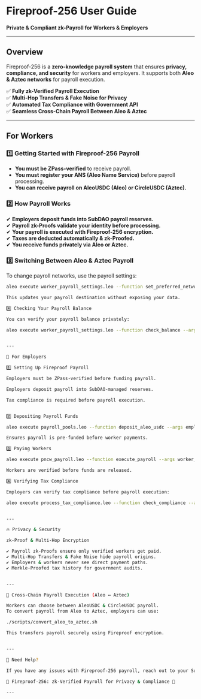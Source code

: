 #  Fireproof-256 User Guide  
**Private & Compliant zk-Payroll for Workers & Employers**  

---  
##  **Overview**  
Fireproof-256 is a **zero-knowledge payroll system** that ensures **privacy, compliance, and security** for workers and employers. It supports both **Aleo & Aztec networks** for payroll execution.  

✅ **Fully zk-Verified Payroll Execution**  
✅ **Multi-Hop Transfers & Fake Noise for Privacy**  
✅ **Automated Tax Compliance with Government API**  
✅ **Seamless Cross-Chain Payroll Between Aleo & Aztec**  

---  
##  **For Workers**  
### **1️⃣ Getting Started with Fireproof-256 Payroll**  
- **You must be ZPass-verified** to receive payroll.  
- **You must register your ANS (Aleo Name Service)** before payroll processing.  
- **You can receive payroll on AleoUSDC (Aleo) or CircleUSDC (Aztec).**  

### **2️⃣ How Payroll Works**  
✔ **Employers deposit funds into SubDAO payroll reserves.**  
✔ **Payroll zk-Proofs validate your identity before processing.**  
✔ **Your payroll is executed with Fireproof-256 encryption.**  
✔ **Taxes are deducted automatically & zk-Proofed.**  
✔ **You receive funds privately via Aleo or Aztec.**  

### **3️⃣ Switching Between Aleo & Aztec Payroll**  
To change payroll networks, use the payroll settings:  
```bash
aleo execute worker_payroll_settings.leo --function set_preferred_network --args worker_id Aztec

This updates your payroll destination without exposing your data.

4️⃣ Checking Your Payroll Balance

You can verify your payroll balance privately:

aleo execute worker_payroll_settings.leo --function check_balance --args worker_id


---

🏢 For Employers

1️⃣ Setting Up Fireproof Payroll

Employers must be ZPass-verified before funding payroll.

Employers deposit payroll into SubDAO-managed reserves.

Tax compliance is required before payroll execution.


2️⃣ Depositing Payroll Funds

aleo execute payroll_pools.leo --function deposit_aleo_usdc --args employer_id subdao_ans amount

Ensures payroll is pre-funded before worker payments.

3️⃣ Paying Workers

aleo execute pncw_payroll.leo --function execute_payroll --args worker_id employer_id amount

Workers are verified before funds are released.

4️⃣ Verifying Tax Compliance

Employers can verify tax compliance before payroll execution:

aleo execute process_tax_compliance.leo --function check_compliance --args employer_id


---

🔥 Privacy & Security

zk-Proof & Multi-Hop Encryption

✔ Payroll zk-Proofs ensure only verified workers get paid.
✔ Multi-Hop Transfers & Fake Noise hide payroll origins.
✔ Employers & workers never see direct payment paths.
✔ Merkle-Proofed tax history for government audits.


---

🔗 Cross-Chain Payroll Execution (Aleo ↔ Aztec)

Workers can choose between AleoUSDC & CircleUSDC payroll.
To convert payroll from Aleo to Aztec, employers can use:

./scripts/convert_aleo_to_aztec.sh

This transfers payroll securely using Fireproof encryption.


---

📌 Need Help?

If you have any issues with Fireproof-256 payroll, reach out to your SubDAO administrator or employer.

📢 Fireproof-256: zk-Verified Payroll for Privacy & Compliance 🚀

---

